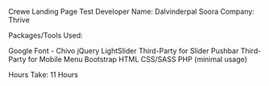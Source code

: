 Crewe Landing Page Test
Developer Name: Dalvinderpal Soora
Company: Thrive

Packages/Tools Used:

Google Font - Chivo
jQuery
LightSlider Third-Party for Slider
Pushbar Third-Party for Mobile Menu
Bootstrap
HTML
CSS/SASS
PHP (minimal usage)

Hours Take: 11 Hours

